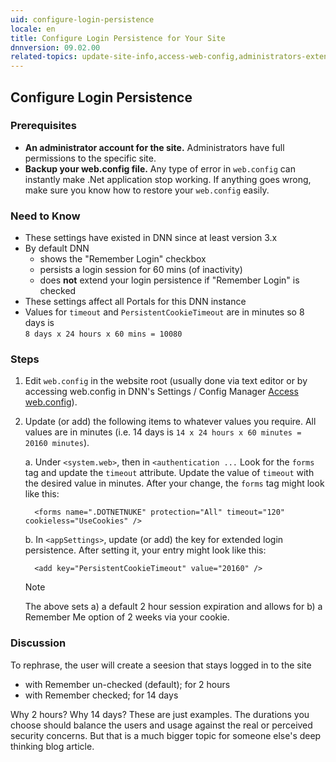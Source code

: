 ```yaml
---
uid: configure-login-persistence
locale: en
title: Configure Login Persistence for Your Site
dnnversion: 09.02.00
related-topics: update-site-info,access-web-config,administrators-extensions-overview
---
```


## Configure Login Persistence

### Prerequisites

- **An administrator account for the site.** Administrators have full permissions to the specific site.
- **Backup your web.config file.** Any type of error in `web.config` can instantly make .Net application stop working. If anything goes wrong, make sure you know how to restore your `web.config` easily.

### Need to Know

- These settings have existed in DNN since at least version 3.x
- By default DNN
  - shows the "Remember Login" checkbox
  - persists a login session for 60 mins (of inactivity)
  - does **not** extend your login persistence if "Remember Login" is checked
- These settings affect all Portals for this DNN instance
- Values for `timeout` and `PersistentCookieTimeout` are in minutes so 8 days is<br>`8 days x 24 hours x 60 mins = 10080`

### Steps

1.  Edit `web.config` in the website root (usually done via text editor or by accessing web.config in DNN's Settings / Config Manager [Access web.config](xref:access-web-config)).

2.  Update (or add) the following items to whatever values you require. All values are in minutes (i.e. 14 days is `14 x 24 hours x 60 minutes = 20160 minutes`).

    a. Under `<system.web>`, then in `<authentication ...` Look for the `forms` tag and update the `timeout` attribute. Update the value of `timeout` with the desired value in minutes. After your change, the `forms` tag might look like this:

    ```
      <forms name=".DOTNETNUKE" protection="All" timeout="120" cookieless="UseCookies" />
    ```

    b. In `<appSettings>`, update (or add) the key for extended login persistence. After setting it, your entry might look like this:

    ```
      <add key="PersistentCookieTimeout" value="20160" />
    ```

    > [!NOTE]
    > The above sets a) a default 2 hour session expiration and allows for b) a Remember Me option of 2 weeks via your cookie.

### Discussion

To rephrase, the user will create a seesion that stays logged in to the site

- with Remember un-checked (default); for 2 hours
- with Remember checked; for 14 days

Why 2 hours? Why 14 days? These are just examples. The durations you choose should balance the users and usage against the real or perceived security concerns. But that is a much bigger topic for someone else's deep thinking blog article.
